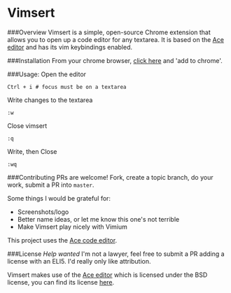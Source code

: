 Vimsert
=======

###Overview
Vimsert is a simple, open-source Chrome extension that allows you to open up a
code editor for any textarea. It is based on the [Ace editor][ace_editor] and
has its vim keybindings enabled.

###Installation
From your chrome browser, [click here][vimsert_plugin] and 'add to chrome'.

###Usage:
Open the editor
    
    Ctrl + i # focus must be on a textarea

Write changes to the textarea

    :w

Close vimsert

    :q

Write, then Close

    :wq

###Contributing
PRs are welcome! Fork, create a topic branch, do your work, submit a PR into
`master`.

Some things I would be grateful for:
- Screenshots/logo
- Better name ideas, or let me know this one's not terrible
- Make Vimsert play nicely with Vimium

This project uses the [Ace code editor][ace_editor].

###License
*Help wanted* I'm not a lawyer, feel free to submit a PR adding a license with
an ELI5. I'd really only like attribution.

Vimsert makes use of the [Ace editor][ace_editor] which is licensed under the
BSD license, you can find its license [here][ace_license].

[ace_editor]: http://ace.c9.io
[vimsert_plugin]: https://chrome.google.com/webstore/detail/vimsert/eljjplndnkopkklknfggleclpmiiddac
[ace_license]: https://github.com/ajaxorg/ace/blob/master/LICENSE
